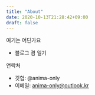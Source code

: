 ```yaml
---
title: "About"
date: 2020-10-13T21:28:42+09:00
draft: false
---
```


여기는 어딘가요

- 블로그 겸 일기

연락처

- 깃헙: @anima-only
- 이메일: anima-only@outlook.kr
